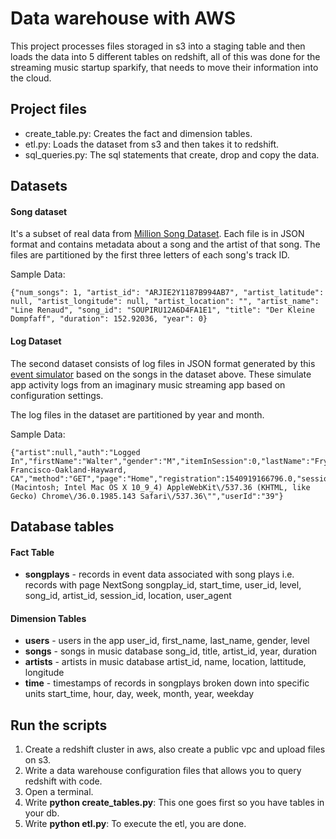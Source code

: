 # Data warehouse with AWS

This project processes files storaged in s3 into a staging table and then loads the data into 5 different tables on redshift, all of this was done for the streaming music startup sparkify, that needs to move their information into the cloud.

## Project files

* create_table.py: Creates the fact and dimension tables.
* etl.py: Loads the dataset from s3 and then takes it to redshift.
* sql_queries.py: The sql statements that create, drop and copy the data.

## Datasets
#### Song dataset
It's a subset of real data from [Million Song Dataset](https://labrosa.ee.columbia.edu/millionsong/). Each file is in JSON format and contains metadata about a song and the artist of that song. The files are partitioned by the first three letters of each song's track ID.

Sample Data:
```
{"num_songs": 1, "artist_id": "ARJIE2Y1187B994AB7", "artist_latitude": null, "artist_longitude": null, "artist_location": "", "artist_name": "Line Renaud", "song_id": "SOUPIRU12A6D4FA1E1", "title": "Der Kleine Dompfaff", "duration": 152.92036, "year": 0}
```
#### Log Dataset
The second dataset consists of log files in JSON format generated by this  [event simulator](https://github.com/Interana/eventsim)  based on the songs in the dataset above. These simulate app activity logs from an imaginary music streaming app based on configuration settings.

The log files in the dataset are partitioned by year and month. 

Sample Data: 

    {"artist":null,"auth":"Logged In","firstName":"Walter","gender":"M","itemInSession":0,"lastName":"Frye","length":null,"level":"free","location":"San Francisco-Oakland-Hayward, CA","method":"GET","page":"Home","registration":1540919166796.0,"sessionId":38,"song":null,"status":200,"ts":1541105830796,"userAgent":"\"Mozilla\/5.0 (Macintosh; Intel Mac OS X 10_9_4) AppleWebKit\/537.36 (KHTML, like Gecko) Chrome\/36.0.1985.143 Safari\/537.36\"","userId":"39"}


## Database tables
#### Fact Table

* **songplays** - records in event data associated with song plays i.e. records with page NextSong
        songplay_id, start_time, user_id, level, song_id, artist_id, session_id, location, user_agent

#### Dimension Tables

* **users** - users in the app
        user_id, first_name, last_name, gender, level
* **songs** - songs in music database
        song_id, title, artist_id, year, duration
* **artists** - artists in music database
        artist_id, name, location, lattitude, longitude
* **time** - timestamps of records in songplays broken down into specific units
        start_time, hour, day, week, month, year, weekday


## Run the scripts
1. Create a redshift cluster in aws, also create a public vpc and upload files on s3.
2. Write a data warehouse configuration files that allows you to query redshift with code.
3. Open a terminal.
4. Write **python create_tables.py**: This one goes first so you have tables in your db.
5. Write **python etl.py**: To execute the etl, you are done.
